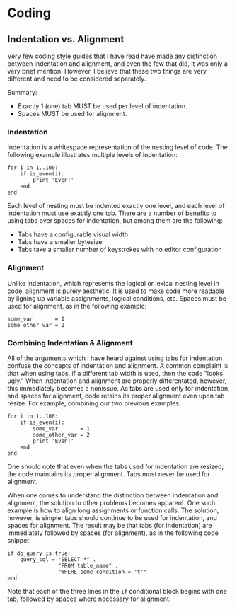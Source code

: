 # Coding

## Indentation vs. Alignment

Very few coding style guides that I have read have made any distinction between
indentation and alignment, and even the few that did, it was only a very brief
mention. However, I believe that these two things are very different and need
to be considered separately.

Summary:

* Exactly 1 (one) tab MUST be used per level of indentation.
* Spaces MUST be used for alignment.

### Indentation

Indentation is a whitespace representation of the nesting level of code. The
following example illustrates multiple levels of indentation:

```
for i in 1..100:
	if is_even(i):
		print 'Even!'
	end
end
```

Each level of nesting must be indented exactly one level, and each level of
indentation must use exactly one tab. There are a number of benefits to using
tabs over spaces for indentation, but among them are the following:

* Tabs have a configurable visual width
* Tabs have a smaller bytesize
* Tabs take a smaller number of keystrokes with no editor configuration

### Alignment

Unlike indentation, which represents the logical or lexical nesting level in
code, alignment is purely aesthetic. It is used to make code more readable by
ligning up variable assignments, logical conditions, etc. Spaces must be used
for alignment, as in the following example:

```
some_var       = 1
some_other_var = 2
```

### Combining Indentation & Alignment

All of the arguments which I have heard against using tabs for indentation
confuse the concepts of indentation and alignment. A common complaint is that
when using tabs, if a different tab width is used, then the code "looks ugly."
When indentation and alignment are properly differentated, however, this
immediately becomes a nonissue. As tabs are used only for indentation, and
spaces for alignment, code retains its proper alignment even upon tab resize.
For example, combining our two previous examples:

```
for i in 1..100:
	if is_even(i):
		some_var       = 1
		some_other_var = 2
		print 'Even!'
	end
end
```

One should note that even when the tabs used for indentation are resized, the
code maintains its proper alignment. Tabs must never be used for alignment.

When one comes to understand the distinction between indentation and alignment,
the solution to other problems becomes apparent. One such example is how to
align long assignments or function calls. The solution, however, is simple: tabs
should continue to be used for indentation, and spaces for alignment. The result
may be that tabs (for indentation) are immediately followed by spaces (for
alignment), as in the following code snippet:

```
if do_query is true:
	query_sql = "SELECT *" .
	            "FROM table_name" .
	            "WHERE some_condition = 't'"
end
```

Note that each of the three lines in the `if` conditional block begins with one
tab, followed by spaces where necessary for alignment.